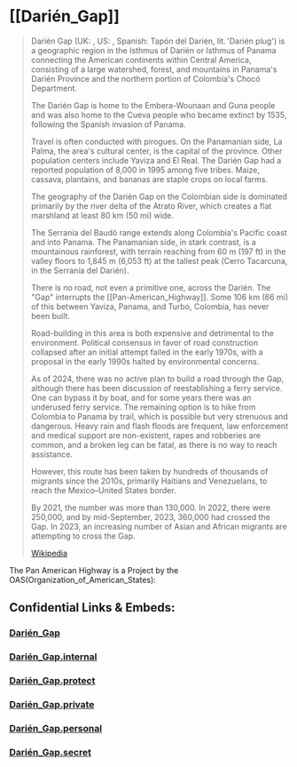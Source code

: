 ﻿
# [[Darién_Gap]] 

> Darién Gap (UK: , US: , Spanish: Tapón del Darién, lit. 'Darién plug') 
> is a geographic region in the Isthmus of Darién or Isthmus of Panama 
> connecting the American continents within Central America, 
> consisting of a large watershed, forest, and mountains 
> in Panama's Darién Province 
> and the northern portion of Colombia's Chocó Department.
>
> The Darién Gap is home to the Embera-Wounaan and Guna people 
> and was also home to the Cueva people who became extinct by 1535, 
> following the Spanish invasion of Panama. 
> 
> Travel is often conducted with pirogues. 
> On the Panamanian side, La Palma, the area's cultural center, 
> is the capital of the province. 
> Other population centers include Yaviza and El Real. 
> The Darién Gap had a reported population of 8,000 in 1995 among five tribes. 
> Maize, cassava, plantains, and bananas are staple crops on local farms.
>
> The geography of the Darién Gap on the Colombian side 
> is dominated primarily by the river delta of the Atrato River, 
> which creates a flat marshland at least 80 km (50 mi) wide. 
> 
> The Serranía del Baudó range extends along Colombia's Pacific coast and into Panama. 
> The Panamanian side, in stark contrast, is a mountainous rainforest, 
> with terrain reaching from 60 m (197 ft) in the valley floors to 1,845 m (6,053 ft) 
> at the tallest peak (Cerro Tacarcuna, in the Serranía del Darién).
>
> There is no road, not even a primitive one, across the Darién. 
> The "Gap" interrupts the [[Pan-American_Highway]]. 
> Some 106 km (66 mi) of this between Yaviza, Panama, and Turbo, Colombia, 
> has never been built. 
> 
> Road-building in this area is both expensive and detrimental to the environment. 
> Political consensus in favor of road construction collapsed 
> after an initial attempt failed in the early 1970s, 
> with a proposal in the early 1990s halted by environmental concerns. 
> 
> As of 2024, there was no active plan to build a road through the Gap, 
> although there has been discussion of reestablishing a ferry service. 
> One can bypass it by boat, and for some years there was an underused ferry service. 
> The remaining option is to hike from Colombia to Panama by trail, 
> which is possible but very strenuous and dangerous. 
> Heavy rain and flash floods are frequent, law enforcement 
> and medical support are non-existent, rapes and robberies are common, 
> and a broken leg can be fatal, as there is no way to reach assistance. 
> 
> However, this route has been taken by hundreds of thousands of migrants 
> since the 2010s, primarily Haitians and Venezuelans, 
> to reach the Mexico–United States border. 
> 
> By 2021, the number was more than 130,000. 
> In 2022, there were 250,000, and 
> by mid-September, 2023, 360,000 had crossed the Gap. 
> In 2023, an increasing number of Asian and African migrants 
> are attempting to cross the Gap.
>
> [Wikipedia](https://en.wikipedia.org/wiki/Dari%C3%A9n%20Gap)

The Pan American Highway is a Project by the OAS(Organization_of_American_States):



## Confidential Links & Embeds: 

### [Darién_Gap](/_public/Earth/Continent/America~Central/Darién_Gap.md) 

### [Darién_Gap.internal](/_internal/Earth/Continent/America~Central/Darién_Gap.internal.md) 

### [Darién_Gap.protect](/_protect/Earth/Continent/America~Central/Darién_Gap.protect.md) 

### [Darién_Gap.private](/_private/Earth/Continent/America~Central/Darién_Gap.private.md) 

### [Darién_Gap.personal](/_personal/Earth/Continent/America~Central/Darién_Gap.personal.md) 

### [Darién_Gap.secret](/_secret/Earth/Continent/America~Central/Darién_Gap.secret.md) 
